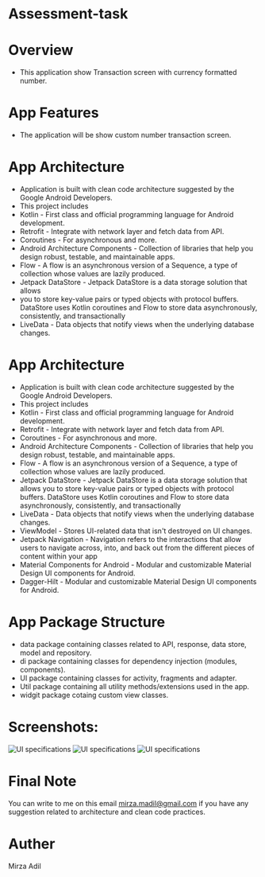 # Assessment-task

# Overview
- This application show Transaction screen with currency formatted number. 

# App Features
- The application will be show custom number transaction screen.

# App Architecture
- Application is built with clean code architecture suggested by the Google Android Developers.
- This project includes
- Kotlin - First class and official programming language for Android development.
-  Retrofit - Integrate with network layer and fetch data from API.
- Coroutines - For asynchronous and more.
- Android Architecture Components - Collection of libraries that help you design
robust, testable, and maintainable apps.
- Flow - A flow is an asynchronous version of a Sequence, a type of collection
whose values are lazily produced.
- Jetpack DataStore - Jetpack DataStore is a data storage solution that allows
- you to store key-value pairs or typed objects with protocol buffers. DataStore
uses Kotlin coroutines and Flow to store data asynchronously, consistently, and
transactionally
- LiveData - Data objects that notify views when the underlying database
changes.

# App Architecture
- Application is built with clean code architecture suggested by the Google Android Developers.
- This project includes
- Kotlin - First class and official programming language for Android development.
- Retrofit - Integrate with network layer and fetch data from API.
- Coroutines - For asynchronous and more.
- Android Architecture Components - Collection of libraries that help you design
robust, testable, and maintainable apps.
- Flow - A flow is an asynchronous version of a Sequence, a type of collection
whose values are lazily produced.
- Jetpack DataStore - Jetpack DataStore is a data storage solution that allows
you to store key-value pairs or typed objects with protocol buffers. DataStore
uses Kotlin coroutines and Flow to store data asynchronously, consistently, and
transactionally
- LiveData - Data objects that notify views when the underlying database
changes.
- ViewModel - Stores UI-related data that isn't destroyed on UI changes.
- Jetpack Navigation - Navigation refers to the interactions that allow users to
navigate across, into, and back out from the different pieces of content within
your app
- Material Components for Android - Modular and customizable Material Design
UI components for Android.
- Dagger-Hilt - Modular and customizable Material Design UI components for
Android.

# App Package Structure
- data package containing classes related to API, response, data store, model
and repository.
- di package containing classes for dependency injection (modules, components).
- UI package containing classes for activity, fragments and adapter.
- Util package containing all utility methods/extensions used in the app.
- widgit package cotaing custom view classes.

# Screenshots:


![UI specifications](https://i.ibb.co/XYCmXwt/screen-1.png)
![UI specifications](https://i.ibb.co/YdHQw4L/sceen-2.png)
![UI specifications](https://i.ibb.co/nQZXdt6/screen-3.png)

# Final Note
You can write to me on this email mirza.madil@gmail.com if you have any suggestion
related to architecture and clean code practices.

# Auther
Mirza Adil

